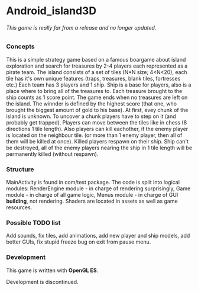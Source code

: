 # Android_island3D
###### *This game is really far from a release and no longer updated.*

### Concepts
This is a simple strategy game based on a famous boargame about island exploration and search for treasures by 2-4 players each represented as a pirate team.
The island consists of a set of tiles (N*N size; 4<N<20), each tile has it's own unique features (traps, treasures, blank tiles, fortresses etc.) Each team has 3 players and 1 ship. Ship
is a base for players, also is a place where to bring all of the treasures to. Each treasure brought to the ship counts as 1 score point. The game ends when no treasures are left on
the island. The winnder is defined by the highest score (that one, who brought the biggest amount of gold to his base). 
At first, evey chunk of the island is unknown. To uncover a chunk players have to step on it (and probably get trapped). Players can move between the tiles like in chess (8 directions 1 tile length).
Also players can kill eachother, if the enemy player is located on the neighbour tile. (or more than 1 enemy player, then all of them will be killed at once). Killed players respawn on their ship.
Ship can't be destroyed, all of the enemy players nearing the ship in 1 tile length will be permanently killed (without respawn). 

### Structure
MainActivity is found in com/test package. The code is split into logical modules: RenderEngine module - in charge of rendering surprisingly, Game module - in charge of all game logic,
Menus module - in charge of GUI **building**, not rendering. Shaders are located in assets as well as game resources.

### Possible **TODO** list
Add sounds, fix tiles, add animations, add new player and ship models, add better GUIs, fix stupid freeze bug on exit from pause menu.

### Development
This game is written with **OpenGL ES**.

Development is discontinued.
